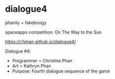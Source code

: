 # dialogue4

phanily + fakeboogy

spaceapps competition: On The Way to the Sun

https://c1phan.github.io/dialogue4/

Dialogue #4:
  - Programmer = Christine Phan
  - Art = Kathryn Phan
  - Purpose: Fourth dialogue sequence of the game
